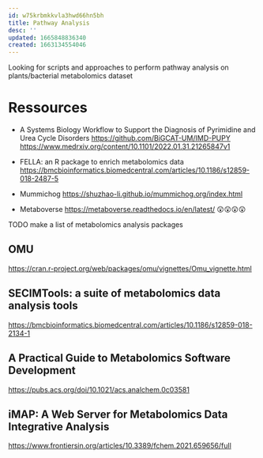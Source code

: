 ```yaml
---
id: w75krbmkkvla3hwd66hn5bh
title: Pathway Analysis
desc: ''
updated: 1665848836340
created: 1663134554046
---
```




Looking for scripts and approaches to perform pathway analysis on plants/bacterial metabolomics dataset



# Ressources

- A Systems Biology Workflow to Support the Diagnosis of Pyrimidine and Urea Cycle Disorders
https://github.com/BiGCAT-UM/IMD-PUPY
https://www.medrxiv.org/content/10.1101/2022.01.31.21265847v1


- FELLA: an R package to enrich metabolomics data
https://bmcbioinformatics.biomedcentral.com/articles/10.1186/s12859-018-2487-5


- Mummichog
https://shuzhao-li.github.io/mummichog.org/index.html

- Metaboverse
https://metaboverse.readthedocs.io/en/latest/ 😲😲😲😲





TODO make a list of metabolomics analysis packages


## OMU
https://cran.r-project.org/web/packages/omu/vignettes/Omu_vignette.html


## SECIMTools: a suite of metabolomics data analysis tools
https://bmcbioinformatics.biomedcentral.com/articles/10.1186/s12859-018-2134-1

## A Practical Guide to Metabolomics Software Development
https://pubs.acs.org/doi/10.1021/acs.analchem.0c03581

## iMAP: A Web Server for Metabolomics Data Integrative Analysis
https://www.frontiersin.org/articles/10.3389/fchem.2021.659656/full
